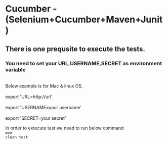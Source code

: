 # Cucumber -(Selenium+Cucumber+Maven+Junit)
## There is one prequsite to execute the tests.
### You need to set your **URL**,__USERNAME__,**SECRET** as environment variable 
<br>Below example is for Mac & linux OS.<br>
<br>export 'URL=http://url'<br>
<br>export 'USERNAME=your username'<br>
<br>export 'SECRET=your secret'<br>

In order to extecute test we need to run below command<br>
<code>mvn clean test</code>